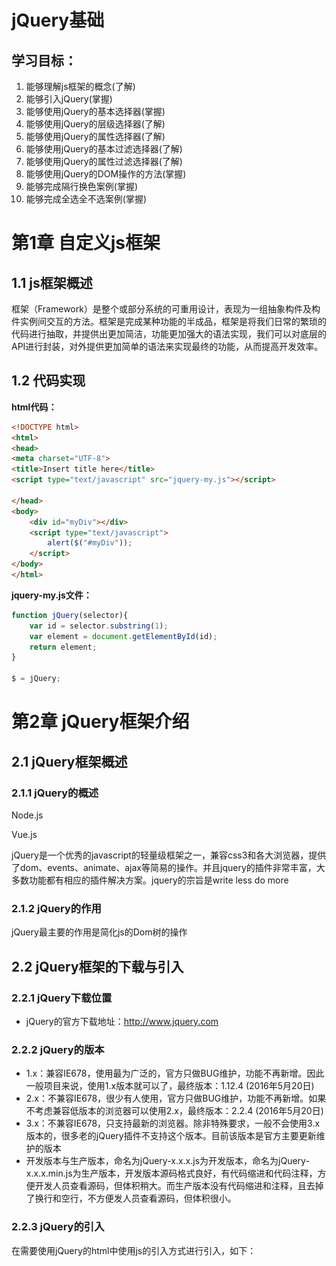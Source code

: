 # jQuery基础

## 学习目标：

1. 能够理解js框架的概念(了解)
2. 能够引入jQuery(掌握)
3. 能够使用jQuery的基本选择器(掌握)
4. 能够使用jQuery的层级选择器(了解)
5. 能够使用jQuery的属性选择器(了解)
6. 能够使用jQuery的基本过滤选择器(了解)
7. 能够使用jQuery的属性过滤选择器(了解)
8. 能够使用jQuery的DOM操作的方法(掌握)
9. 能够完成隔行换色案例(掌握)
10. 能够完成全选全不选案例(掌握)

# 第1章 自定义js框架

## 1.1 js框架概述

框架（Framework）是整个或部分系统的可重用设计，表现为一组抽象构件及构件实例间交互的方法。框架是完成某种功能的半成品，框架是将我们日常的繁琐的代码进行抽取，并提供出更加简洁，功能更加强大的语法实现，我们可以对底层的API进行封装，对外提供更加简单的语法来实现最终的功能，从而提高开发效率。

## 1.2 代码实现

**html代码：**

```html
<!DOCTYPE html>
<html>
<head>
<meta charset="UTF-8">
<title>Insert title here</title>
<script type="text/javascript" src="jquery-my.js"></script>

</head>
<body>
	<div id="myDiv"></div>
	<script type="text/javascript">
		alert($("#myDiv"));
	</script>
</body>
</html>
```

**jquery-my.js文件：**

```js
function jQuery(selector){
	var id = selector.substring(1);
	var element = document.getElementById(id);
	return element;
}

$ = jQuery;
```





# 第2章 jQuery框架介绍

## 2.1 jQuery框架概述

### 2.1.1 jQuery的概述

Node.js

Vue.js

jQuery是一个优秀的javascript的轻量级框架之一，兼容css3和各大浏览器，提供了dom、events、animate、ajax等简易的操作。并且jquery的插件非常丰富，大多数功能都有相应的插件解决方案。jquery的宗旨是write less do more

### 2.1.2 jQuery的作用

jQuery最主要的作用是简化js的Dom树的操作

## 2.2 jQuery框架的下载与引入

### 2.2.1 jQuery下载位置

- jQuery的官方下载地址：http://www.jquery.com

### 2.2.2 jQuery的版本

- 1.x：兼容IE678，使用最为广泛的，官方只做BUG维护，功能不再新增。因此一般项目来说，使用1.x版本就可以了，最终版本：1.12.4 (2016年5月20日)
- 2.x：不兼容IE678，很少有人使用，官方只做BUG维护，功能不再新增。如果不考虑兼容低版本的浏览器可以使用2.x，最终版本：2.2.4 (2016年5月20日)
- 3.x：不兼容IE678，只支持最新的浏览器。除非特殊要求，一般不会使用3.x版本的，很多老的jQuery插件不支持这个版本。目前该版本是官方主要更新维护的版本
- 开发版本与生产版本，命名为jQuery-x.x.x.js为开发版本，命名为jQuery-x.x.x.min.js为生产版本，开发版本源码格式良好，有代码缩进和代码注释，方便开发人员查看源码，但体积稍大。而生产版本没有代码缩进和注释，且去掉了换行和空行，不方便发人员查看源码，但体积很小。

### 2.2.3 jQuery的引入

在需要使用jQuery的html中使用js的引入方式进行引入，如下：

<script type="text/javascript" src="jquery-x.x.x.js></script>

### 2.2.4 jQuery引入成功的测试

```html
<!DOCTYPE html>
<html>
<head>
<meta charset="UTF-8">
<title>Insert title here</title>
<!-- 引入jQuery -->
<script type="text/javascript" src="../js/jquery-3.3.1.js"></script>
<!-- 测试jQuery -->
<script type="text/javascript">
	$(function(){
		alert("jQuery引入成功....");
	});
</script>
</head>
<body>

</body>
</html>
```



# 第3章 jQuery对象与js对象之间的转换

jQuery本质上虽然也是js，但如果使用jQuery的属性和方法那么必须保证对象是jQuery对象而不是js方式获得的DOM对象。使用js方式获取的对象是js的DOM对象，使用jQuery方式获取的对象是jQuery对象。两者的转换关系如下：

- js的DOM对象转换成jQuery对象，语法：$(js对象)


- jQuery对象转换成js对象，语法：jquery对象[索引] 或 jquery对象.get(索引)

```html
<!DOCTYPE html>
<html>
<head>
<meta charset="UTF-8">
<title>Insert title here</title>
<!-- 引入jQuery -->
<script type="text/javascript" src="../js/jquery-3.3.1.js"></script>
<!-- 测试jQuery -->
<script type="text/javascript">
	$(function(){
		
		//通过js方式打印div内部的内容
		var divEle = document.getElementById("myDiv");//js的DOM对象
		alert(divEle.innerHTML);//js对象的innerHTML属性
		
		//通过jQuery方式打印div内部的内容
		var $divEle = $("#myDiv");//jQuery对象
		alert($divEle.html());//jQuery对象的html方法
		
		//使用js的DOM对象调用jQuery对象的方法
		alert(divEle.html());//错误写法，不能正常执行
		
		//使用jQuery对象调用js的DOM对象的属性
		alert($divEle.innerHTML);//错误写法，不能正常执行
		
		//js转换成jQuery对象后在调用jQuery对象的html方法
		alert($(divEle).html());//转换后正常执行
		
		//jQuery转换成js的DOM对象后在调用js的innerHTML属性
		alert($divEle[0].innerHTML);
		
	});
</script>
</head>
<body>
	<div id="myDiv">通过不同方式获得文本内容</div>
</body>
</html>
```



# 第4章 jQuery选择器

## 4.1 基本选择器

### 4.1.1 语法

| 选择器名称        | 语法              | 解释                  |
| ------------ | --------------- | ------------------- |
| 标签选择器（元素选择器） | $("html标签名")    | 获得所有匹配标签名称的于元素      |
| id选择器        | $("#id的属性值")    | 获得与指定id属性值匹配的元素     |
| 类选择器         | $(".class的属性值") | 获得与指定的class属性值匹配的元素 |

### 4.1.2 代码

```js
//<input type="button" value="改变 id 为 one 的元素的背景色为 红色"  id="b1"/>
$("#b1").click(function(){
  $("#one").css("backgroundColor","red");
});
		  
//<input type="button" value=" 改变元素名为 <div> 的所有元素的背景色为 红色"  id="b2"/>
$("#b2").click(function(){
  $("div").css("backgroundColor","red");
});
		 
		 
//<input type="button" value=" 改变 class 为 mini 的所有元素的背景色为 红色"  id="b3"/>
$("#b3").click(function(){
  $(".mini").css("backgroundColor","red");
});
		 
//<input type="button" value=" 改变所有的<span>元素和 id 为 two 的元素的背景色为红色"  id="b4"/>
$("#b4").click(function(){
  $("span,#two").css("backgroundColor","red");
});
```

## 4.2 层级选择器

### 4.2.1 语法

| 选择器名称 | 语法         | 解释             |
| ----- | ---------- | -------------- |
| 后代选择器 | $("A  B ") | 选择A元素内部的所有B元素  |
| 子选择器  | $("A > B") | 选择A元素内部的所有B子元素 |

### 4.2.2 代码

```js
//<input type="button" value=" 改变 <body> 内所有 <div> 的背景色为红色"  id="b1"/>
$("#b1").click(function(){
  $("body div").css("background-color","red");
});
		 
//<input type="button" value=" 改变 <body> 内 子 <div> 的背景色为 红色"  id="b2"/>
$("#b2").click(function(){
  $("body>div").css("background-color","red");
});
```

## 4.3 属性选择器

### 4.3.1 语法

| 选择器名称     | 语法                     | 解释                           |
| -------------- | ------------------------ | ------------------------------ |
| 属性选择器     | $("A[属性名]")           | 包含指定属性的选择器           |
| 属性选择器     | $("A[属性名=值]")        | 包含指定属性等于指定值的选择器 |
| 复合属性选择器 | $("A[属性名=值]... ...") | 包含多个属性条件的选择器       |

### 4.3.2 代码

```js
//<input type="button" value=" 含有属性title 的div元素背景色为红色"  id="b1"/>
$("#b1").click(function(){
  $("div[title]").css("background-color","red");
});

//<input type="button" value=" 属性title值等于test的div元素背景色为红色"  id="b2"/>
$("#b2").click(function(){
  $("div[title='test']").css("background-color","red");
});

//<input type="button" value="选取有属性id的div元素，然后在结果中选取属性title等于“test”的 div 元素背景色为红色"  id="b3"/>
$("#b3").click(function(){
  $("div[id][title='test']").css("background-color","red");
});

```

## 4.4 基本过滤选择器

### 4.4.1 语法

| 选择器名称   | 语法             | 解释              |
| ------- | -------------- | --------------- |
| 首元素选择器  | :first         | 获得选择的元素中的第一个元素  |
| 尾元素选择器  | :last          | 获得选择的元素中的最后一个元素 |
| 非元素选择器  | :not(selecter) | 不包括指定内容的元素      |
| 偶数选择器   | :even          | 偶数，从 0 开始计数     |
| 奇数选择器   | :odd           | 奇数，从 0 开始计数     |
| 等于索引选择器 | :eq(index)     | 指定索引元素          |
| 大于索引选择器 | :gt(index)     | 大于指定索引元素        |
| 小于索引选择器 | :lt(index)     | 小于指定索引元素        |
| 标题选择器   | :header        | 获得标题元素，固定写法     |

### 4.4.2 代码

```js
//<input type="button" value=" 改变第一个 div 元素的背景色为 红色"  id="b1"/>
$("#b1").click(function(){
  $("div:first").css("background-color","red");
});

//<input type="button" value=" 改变最后一个 div 元素的背景色为 红色"  id="b2"/>
$("#b2").click(function(){
  $("div:last").css("background-color","red");
});

//<input type="button" value=" 改变class不为 one 的所有 div 元素的背景色为 红色"  id="b3"/>
$("#b3").click(function(){
  $("div:not(.one)").css("background-color","red");
});

//<input type="button" value=" 改变索引值为偶数的 div 元素的背景色为 红色"  id="b4"/>
$("#b4").click(function(){
  $("div:even").css("background-color","red");
});

//<input type="button" value=" 改变索引值为奇数的 div 元素的背景色为 红色"  id="b5"/>
$("#b5").click(function(){
  $("div:odd").css("background-color","red");
});

//<input type="button" value=" 改变索引值为大于 3 的 div 元素的背景色为 红色"  id="b6"/>
$("#b6").click(function(){
  $("div:gt(3)").css("background-color","red");
});

//<input type="button" value=" 改变索引值为等于 3 的 div 元素的背景色为 红色"  id="b7"/>
$("#b7").click(function(){
  $("div:eq(3)").css("background-color","red");
});

//<input type="button" value=" 改变索引值为小于 3 的 div 元素的背景色为 红色"  id="b8"/>
$("#b8").click(function(){
  $("div:lt(3)").css("background-color","red");
});

//<input type="button" value=" 改变所有的标题元素的背景色为 红色"  id="b9"/>
$("#b9").click(function(){
  $(":header").css("background-color","red");
});

```

## 4.5 表单属性选择器

### 4.5.1 语法

| 选择器名称       | 语法      | 解释                      |
| ---------------- | --------- | ------------------------- |
| 可用元素选择器   | :enabled  | 获得可用表单项            |
| 不可用元素选择器 | :disabled | 获得不可用元素            |
| 选中选择器       | :checked  | 获得单选/复选框选中的元素 |
| 选中选择器       | :selected | 获得下拉框选中的元素      |

### 4.5.2 代码

```js
//<input type="button" value=" 利用 jQuery 对象的 val() 方法改变表单内可用 <input> 元素的值"  id="b1"/>
$("#b1").click(function(){
  var $inputs = $("input[type='text']:enabled");//$inputs内部有两个input的js的dom对象
  for(var i=0;i<$inputs.length;i++){
    alert($inputs[i].value);
  }
});

// <input type="button" value=" 利用 jQuery 对象的 val() 方法改变表单内不可用 <input> 元素的值"  id="b2"/>
$("#b2").click(function(){
  var $inputs = $("input[type='text']:disabled");//$inputs内部有两个input的js的dom对象
  for(var i=0;i<$inputs.length;i++){
    alert($inputs[i].value);
  }
});

//<input type="button" value=" 利用 jQuery 对象的 length 属性获取多选框选中的个数"  id="b3"/>
$("#b3").click(function(){
  var $checkedInput = $("input[type='checkbox']:checked");
  alert($checkedInput.length);
});

// <input type="button" value=" 利用 jQuery 对象的 text() 方法获取下拉框选中的内容"  id="b4"/>
$("#b4").click(function(){
  var $options = $("option:selected");
  for(var i=0;i<$options.length;i++){
    alert($($options[i]).text());
  }
});
```

# 第5章 jQuery的DOM操作

## 5.1 jQuery对DOM树中的文本和值进行操作

### 5.5.1 语法

| API方法       | 解释                                                         |
| ------------- | ------------------------------------------------------------ |
| val([value])  | 相当于js的value属性，获得/设置表单项的value属性相应的值(只能获取表单属性标签的value) |
| text([value]) | 相当于js的innerText属性，获得/设置元素中的文本内容           |
| html([value]) | 相当于js的innerHTML属性，获得/设置元素中的html内容           |

### 5.5.2 代码

```html
<!DOCTYPE html>
<html>
	<head>
		<meta charset="UTF-8">
		<title></title>
		<script src="../js/jquery-3.3.1.js" type="text/javascript" charset="utf-8">				</script>
		<script type="text/javascript">
			//页面加载完毕事件
			$(function(){
				//获取张三
				alert($("#myinput").val());
				//获得mydiv的文本内容
				alert($("#mydiv").text());
				//获得mydiv的标签体内容
				alert($("#mydiv").html())
			});
		</script>
	</head>
	<body>
		<input id="myinput" type="text" name="username" value="张三" /><br />
		<div id="mydiv"><p><a href="#">标题标签</a></p></div>
	</body>
</html>

```

## 5.2 jQuery对DOM树中的属性进行操作

### 5.2.1 语法

| API方法            | 解释                                                    |
| ------------------ | ------------------------------------------------------- |
| attr(name[,value]) | 获得/设置属性的值,一般都使用这个方法                    |
| prop(name[,value]) | 获得/设置属性的值(checked，selected)，boolean类型的属性 |

### 5.2.1代码

```html
<!DOCTYPE HTML PUBLIC "-//W3C//DTD HTML 4.01 Transitional//EN">
<html>
  	<head>
      <title>获取属性</title>
      <meta http-equiv="content-type" content="text/html; charset=UTF-8">
      <script type="text/javascript" src="../js/jquery-3.3.1.js"></script>
	</head>
	<body>		
		 <ul>
		 	 <li id="bj" name="beijing" xxx="yyy" >北京</li>
			 <li id="tj" name="tianjin">天津</li>
		 </ul>
		 <input type="checkbox" id="hobby"/>
	</body>
	
	<script type="text/javascript">
		//获取北京节点的name属性值
		alert($("#bj").attr("name"));

		//设置北京节点的name属性的值为dabeijing
		$("#bj").attr("name","dabeijing");
		
		//新增北京节点的discription属性 属性值是didu
		$("#bj").attr("discription","wudu");
		
		//删除北京节点的name属性并检验name属性是否存在
		$("#bj").removeAttr("name");
		
		//获得hobby的的选中状态
		alert($("#hobby").prop("checked"));
		
	</script>
</html>
```

### 5.2.2 attr与prop的注意问题

- checked 和 selected 使用prop获取
- 其他使用attr获取 获取不到换成prop

removeAttr("属性名")可以移除某一个属性

## 5.3 jQuery对class进行操作

使用jQuery操作标签的css样式

### 5.3.1 语法

| API方法            | 解释                                                         |
| ------------------ | ------------------------------------------------------------ |
| css(name[,value])  | 获取/设置指定的CSS样式                                       |
| addClass(value)    | addClass(类样式名) 给指定的对象添加新的类样式，指定类样式名字即可 |
| removeClass(value) | removeClass(类样式名) 删除指定的类样式                       |

### 5.3.2 代码

```js
//<input type="button" value="采用属性增加样式(改变id=one的样式)"  id="b1"/>
$("#b1").click(function(){
  $("#one").attr("class","second");

});
//<input type="button" value=" addClass"  id="b2"/>
$("#b2").click(function(){
  $("#one").addClass("second");
});

//<input type="button" value="removeClass"  id="b3"/>
$("#b3").click(function(){
  $("#one").removeClass("second");
});

//<input type="button" value=" 切换样式"  id="b5"/>
$("#b4").click(function(){
  $("#one").toggleClass("second");
});

//<input type="button" value=" 通过css()获得id为one背景颜色"  id="b5"/>
$("#b5").click(function(){
  alert($("#one").css("background-color"));
});

// <input type="button" value=" 通过css()设置id为one背景颜色为绿色"  id="b6"/>
$("#b6").click(function(){
  $("#one").css("background-color","green");
});
```

## 5.4 jQuery创建插入对象

### 5.4.1 语法

| API方法            | 解释                   |
| ---------------- | -------------------- |
| $("<A></A>")     | 创建A元素对象              |
| append(element)  | 添加成最后一个子元素，两者之间是父子关系 |
| prepend(element) | 添加成第一个子元素，两者之间是父子关系  |
| before(element)  | 添加到当前元素的前面，两者之间是兄弟关系 |
| after(element)   | 添加到当前元素的后面，两者之间是兄弟关系 |

### 5.4.2 代码

```html
<!DOCTYPE HTML PUBLIC "-//W3C//DTD HTML 4.01 Transitional//EN">
<html>
  	<head>
      <title>内部插入脚本</title>
      <meta http-equiv="content-type" content="text/html; charset=UTF-8">
      <script src="../js/jquery-3.3.1.js"></script>
	</head>
	<body>
		 <ul id="city">
		 	 <li id="bj" name="beijing">北京</li>
			 <li id="tj" name="tianjin">天津</li>
			 <li id="cq" name="chongqing">重庆</li>
		 </ul>
		 <ul id="love">
		 	 <li id="fk" name="fankong">反恐</li>
			 <li id="xj" name="xingji">星际</li>
		 </ul>
		 <div id="foo1">Hello1</div> 
  	</body>
	<script type="text/javascript">
	
		/**将反恐放置到city的后面*/
		$("#city").append($("#fk"));
		
		/**将反恐放置到city的最前面*/
		$("#city").prepend($("#fk"));
		
		//将反恐插入到天津后面
		$("#tj").after($("#fk"));
		
		//将反恐插入到天津前面
		$("#tj").before($("#fk"));
		
		//将反恐插入到天津后面
		$("#fk").insertAfter($("#tj"));
		
		//将反恐插入到天津前面
		$("#fk").insertBefore($("#tj"));
		
	</script>
</html>
```

## 5.5 jQuery删除对象

### 5.5.1 语法

| API方法  | 解释                     |
| -------- | ------------------------ |
| remove() | 删除指定元素             |
| empty()  | 清空指定元素的所有子元素 |

### 5.5.2 代码

```html
<!DOCTYPE HTML PUBLIC "-//W3C//DTD HTML 4.01 Transitional//EN">
<html>
  	<head>
      <title>删除节点</title>
      <meta http-equiv="content-type" content="text/html; charset=UTF-8">
      <script type="text/javascript" src="../js/jquery-3.3.1.js"></script>
	</head>
	 
	<body>
		 <ul id="city">
		 	 <li id="bj" name="beijing">北京</li>
			 <li id="tj" name="tianjin">天津</li>
			 <li id="cq" name="chongqing">重庆</li>
		 </ul>
		 <p class="hello">Hello</p> how are <p>you?</p> 
	</body>
	
	<script type="text/javascript">
	
	   //删除<li id="bj" name="beijing">北京</li>
	   $("#bj").remove();
	   
	   //删除所有的子节点   清空元素中的所有后代节点(不包含属性节点).
	   $("#city").empty();

	</script>
</html>
```

# 第6章 综合案例

## 6.1 案例-表格隔行换色

### 6.1.1 效果

![](image\1.png)

### 6.1.2 代码

```html
<!DOCTYPE html>
<html>
	<head>
		<meta charset="UTF-8">
		<title></title>
		<script src="../js/jquery-3.3.1.js" type="text/javascript" charset="utf-8">				</script>
		<script type="text/javascript">
			$(function(){
				$("tr:gt(1):even").css("background-color","pink");
				$("tr:gt(1):odd").css("background-color","yellow");
			});
		</script>
	</head>
	<body>
		<table id="tab1" border="1" width="800" align="center" >
			<tr>
				<td colspan="5"><input type="button" value="删除"></td>
			</tr>
			<tr style="background-color: #999999;">
				<th><input type="checkbox"></th>
				<th>分类ID</th>
				<th>分类名称</th>
				<th>分类描述</th>
				<th>操作</th>
			</tr>
			<tr>
				<td><input type="checkbox"></td>
				<td>1</td>
				<td>手机数码</td>
				<td>手机数码类商品</td>
				<td><a href="">修改</a>|<a href="">删除</a></td>
			</tr>
			<tr>
				<td><input type="checkbox"></td>
				<td>2</td>
				<td>电脑办公</td>
				<td>电脑办公类商品</td>
				<td><a href="">修改</a>|<a href="">删除</a></td>
			</tr>
			<tr>
				<td><input type="checkbox"></td>
				<td>3</td>
				<td>鞋靴箱包</td>
				<td>鞋靴箱包类商品</td>
				<td><a href="">修改</a>|<a href="">删除</a></td>
			</tr>
			<tr>
				<td><input type="checkbox"></td>
				<td>4</td>
				<td>家居饰品</td>
				<td>家居饰品类商品</td>
				<td><a href="">修改</a>|<a href="">删除</a></td>
			</tr>
		</table>
	</body>
</html>
```

## 6.2 案例-复选框全选全不选

### 6.2.1 效果

![](image\2.png)

### 6.2.2 代码

```html
<!DOCTYPE html>
<html>
	<head>
		<meta charset="UTF-8">
		<title></title>
		<script src="../js/jquery-3.3.1.js" type="text/javascript" charset="utf-8">				</script>
		<script type="text/javascript">
			function selectAll(obj){
				//this是js对象
				//将下面的所有的复选框的状态编程总选框一致
				$("input[class='itemSelect']").prop("checked",$(obj)
                                                .prop("checked"));
			}
			function revSelect(){
              	//将jquery(数组)对象内部的每个元素都执行一次操作
				$("input[class='itemSelect']").click();
			}
		</script>
		
		
	</head>
	<body>
		<table id="tab1" border="1" width="800" align="center" >
			<tr>
				<td colspan="5">
                  	<input type="button" value="反选" onclick="revSelect()">
              	</td>
			</tr>
			<tr>
				<th><input type="checkbox" onclick="selectAll(this)" ></th>
				<th>分类ID</th>
				<th>分类名称</th>
				<th>分类描述</th>
				<th>操作</th>
			</tr>
			<tr>
				<td><input type="checkbox" class="itemSelect"></td>
				<td>1</td>
				<td>手机数码</td>
				<td>手机数码类商品</td>
				<td><a href="">修改</a>|<a href="">删除</a></td>
			</tr>
			<tr>
				<td><input type="checkbox" class="itemSelect"></td>
				<td>2</td>
				<td>电脑办公</td>
				<td>电脑办公类商品</td>
				<td><a href="">修改</a>|<a href="">删除</a></td>
			</tr>
			<tr>
				<td><input type="checkbox" class="itemSelect"></td>
				<td>3</td>
				<td>鞋靴箱包</td>
				<td>鞋靴箱包类商品</td>
				<td><a href="">修改</a>|<a href="">删除</a></td>
			</tr>
			<tr>
				<td><input type="checkbox" class="itemSelect"></td>
				<td>4</td>
				<td>家居饰品</td>
				<td>家居饰品类商品</td>
				<td><a href="">修改</a>|<a href="">删除</a></td>
			</tr>
		</table>
	</body>
</html>

```

## 6.3 案例 QQ表情案例

### 6.3.1 效果

![](image\3.png)

### 6.3.2 代码

```html
<!DOCTYPE html>
<html>
<head>
    <meta charset="UTF-8" />
    <title>QQ表情选择</title>
    <style type="text/css">
		*{margin: 0;padding: 0;list-style: none;}
		.emoji{margin:50px;}
		ul{overflow: hidden;}
		li{float: left;width: 48px;height: 48px;cursor: pointer;}
		.emoji img{ cursor: pointer; }
    </style>
    <script src="../js/jquery-3.3.1.js"></script>
    <script>
        $(function () {
            $(".emoji li img").click(function () {
				//把当前的小表情克隆，再追加到p元素中
                $(this).clone().appendTo(".word");
            });
        });
    </script>
</head>
<body>
    <div class="emoji">
        <ul>
            <li><img src="img/01.gif" height="22" width="22" alt="" /></li>
            <li><img src="img/02.gif" height="22" width="22" alt="" /></li>
            <li><img src="img/03.gif" height="22" width="22" alt="" /></li>
            <li><img src="img/04.gif" height="22" width="22" alt="" /></li>
            <li><img src="img/05.gif" height="22" width="22" alt="" /></li>
            <li><img src="img/06.gif" height="22" width="22" alt="" /></li>
            <li><img src="img/07.gif" height="22" width="22" alt="" /></li>
            <li><img src="img/08.gif" height="22" width="22" alt="" /></li>
            <li><img src="img/09.gif" height="22" width="22" alt="" /></li>
            <li><img src="img/10.gif" height="22" width="22" alt="" /></li>
            <li><img src="img/11.gif" height="22" width="22" alt="" /></li>
            <li><img src="img/12.gif" height="22" width="22" alt="" /></li>
        </ul>
        <p class="word">
            <strong>请发言：</strong>
            <img src="img/12.gif" height="22" width="22" alt="" />
        </p>
    </div>
</body>
</html>

```





